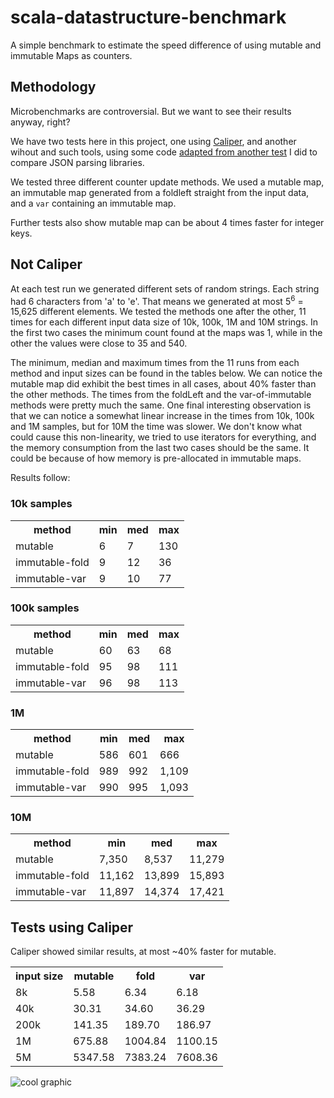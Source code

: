 scala-datastructure-benchmark
=============================

A simple benchmark to estimate the speed difference of using mutable and immutable Maps as counters.

## Methodology
Microbenchmarks are controversial. But we want to see their results anyway, right?

We have two tests here in this project, one using [Caliper](https://github.com/google/caliper), and another wihout and such tools, using some code [adapted from another test](https://github.com/nlw0/scala-json-benchmark) I did to compare JSON parsing libraries.

We tested three different counter update methods. We used a mutable map, an immutable map generated from a foldleft straight from the input data, and a `var` containing an immutable map.

Further tests also show mutable map can be about 4 times faster for integer keys. 

## Not Caliper

At each test run we generated different sets of random strings. Each string had 6 characters from 'a' to 'e'. That means we generated at most 5<sup>6</sup> = 15,625 different elements. We tested the methods one after the other, 11 times for each different input data size of 10k, 100k, 1M and 10M strings. In the first two cases the minimum count found at the maps was 1, while in the other the values were close to 35 and 540.

The minimum, median and maximum times from the 11 runs from each method and input sizes can be found in the tables below. We can notice the mutable map did exhibit the best times in all cases, about 40% faster than the other methods. The times from the foldLeft and the var-of-immutable methods were pretty much the same. One final interesting observation is that we can notice a somewhat linear increase in the times from 10k, 100k and 1M samples, but for 10M the time was slower. We don't know what could cause this non-linearity, we tried to use iterators for everything, and the memory consumption from the last two cases should be the same. It could be because of how memory is pre-allocated in immutable maps.

Results follow:

### 10k samples
<table>
<tr><th>method</th><th>min</th><th>med</th><th>max</th></tr>
<tr><td>mutable       </td><td>    6</td><td>    7</td><td>  130</td></tr>
<tr><td>immutable-fold</td><td>    9</td><td>   12</td><td>   36</td></tr>
<tr><td>immutable-var </td><td>    9</td><td>   10</td><td>   77</td></tr>
</table>

### 100k samples
<table>
<tr><th>method</th><th>min</th><th>med</th><th>max</th></tr>
<tr><td>mutable       </td><td>   60</td><td>   63</td><td>   68</td></tr>
<tr><td>immutable-fold</td><td>   95</td><td>   98</td><td>  111</td></tr>
<tr><td>immutable-var </td><td>   96</td><td>   98</td><td>  113</td></tr>
</table>

### 1M
<table>
<tr><th>method</th><th>min</th><th>med</th><th>max</th></tr>
<tr><td>mutable       </td><td>  586</td><td>  601</td><td>  666</td></tr>
<tr><td>immutable-fold</td><td>  989</td><td>  992</td><td> 1,109</td></tr>
<tr><td>immutable-var </td><td>  990</td><td>  995</td><td> 1,093</td></tr>
</table>

### 10M
<table>
<tr><th>method</th><th>min</th><th>med</th><th>max</th></tr>
<tr><td>mutable       </td><td> 7,350</td><td> 8,537</td><td>11,279</td></tr>
<tr><td>immutable-fold</td><td>11,162</td><td>13,899</td><td>15,893</td></tr>
<tr><td>immutable-var </td><td>11,897</td><td>14,374</td><td>17,421</td></tr>
</table>

## Tests using Caliper

Caliper showed similar results, at most ~40% faster for mutable.
<table>
<tr><th>input size</th><th>mutable</th><th>fold</th><th>var</th></tr>
<tr><td>   8k</td><td>    5.58</td><td>    6.34</td><td>    6.18</td></tr>
<tr><td>  40k</td><td>   30.31</td><td>   34.60</td><td>   36.29</td></tr>
<tr><td> 200k</td><td>  141.35</td><td>  189.70</td><td>  186.97</td></tr>
<tr><td>   1M</td><td>  675.88</td><td> 1004.84</td><td> 1100.15</td></tr> 
<tr><td>   5M</td><td> 5347.58</td><td> 7383.24</td><td> 7608.36</td></tr> 
</table>

![cool graphic](http://i.imgur.com/Ydn6qt7.png)

